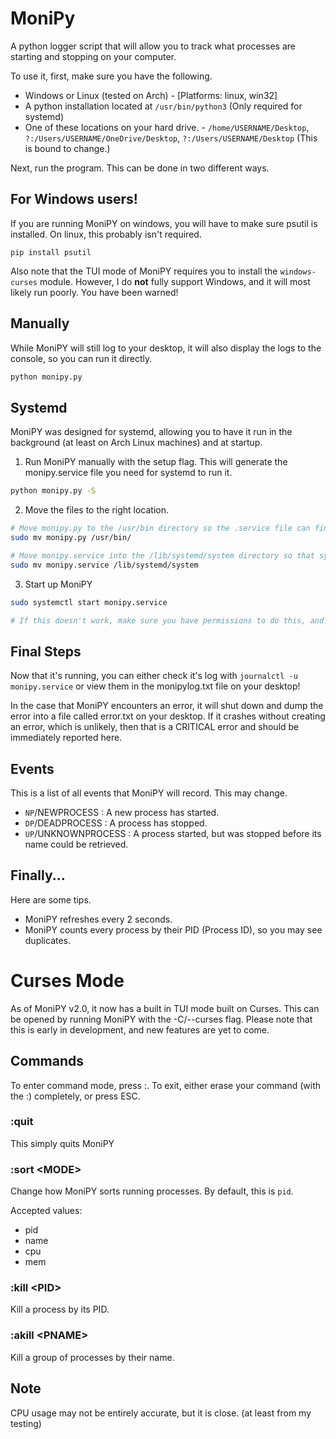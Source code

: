 # MoniPy

A python logger script that will allow you to track what processes are starting and stopping on your computer.

To use it, first, make sure you have the following.

- Windows or Linux (tested on Arch) - [Platforms: linux, win32]
- A python installation located at `/usr/bin/python3` (Only required for systemd)
- One of these locations on your hard drive. - `/home/USERNAME/Desktop`, `?:/Users/USERNAME/OneDrive/Desktop`, `?:/Users/USERNAME/Desktop` (This is bound to change.)

Next, run the program. This can be done in two different ways.

## For Windows users!

If you are running MoniPY on windows, you will have to make sure psutil is installed. On linux, this probably isn't required.

```
pip install psutil
```

Also note that the TUI mode of MoniPY requires you to install the `windows-curses` module. However, I do **not** fully support Windows, and it will most likely run poorly. You have been warned!

## Manually

While MoniPY will still log to your desktop, it will also display the logs to the console, so you can run it directly.

```bash
python monipy.py
```

## Systemd

MoniPY was designed for systemd, allowing you to have it run in the background (at least on Arch Linux machines) and at startup.

1. Run MoniPY manually with the setup flag. This will generate the monipy.service file you need for systemd to run it.
```bash
python monipy.py -S
```
2. Move the files to the right location.
```bash
# Move monipy.py to the /usr/bin directory so the .service file can find it.
sudo mv monipy.py /usr/bin/

# Move monipy.service into the /lib/systemd/system directory so that systemd can find it.
sudo mv monipy.service /lib/systemd/system
```

3. Start up MoniPY
```bash
sudo systemctl start monipy.service

# If this doesn't work, make sure you have permissions to do this, and that you properly set up MoniPY.
```

## Final Steps

Now that it's running, you can either check it's log with `journalctl -u monipy.service` or view them in the monipylog.txt file on your desktop!

In the case that MoniPY encounters an error, it will shut down and dump the error into a file called error.txt on your desktop. If it crashes without creating an error, which is unlikely, then that is a CRITICAL error and should be immediately reported here.

## Events

This is a list of all events that MoniPY will record. This may change.

- `NP`/NEWPROCESS : A new process has started.
- `DP`/DEADPROCESS : A process has stopped.
- `UP`/UNKNOWNPROCESS : A process started, but was stopped before its name could be retrieved.

## Finally...

Here are some tips.

- MoniPY refreshes every 2 seconds.
- MoniPY counts every process by their PID (Process ID), so you may see duplicates.


# Curses Mode

As of MoniPY v2.0, it now has a built in TUI mode built on Curses. This can be opened by running MoniPY with the -C/--curses flag. Please note that this is early in development, and new features are yet to come.

## Commands

To enter command mode, press :. To exit, either erase your command (with the :) completely, or press ESC.


### :quit
This simply quits MoniPY

### :sort \<MODE>
Change how MoniPY sorts running processes. By default, this is `pid`.

Accepted values:

- pid
- name
- cpu
- mem

### :kill \<PID>
Kill a process by its PID.

### :akill \<PNAME>
Kill a group of processes by their name.

## Note

CPU usage may not be entirely accurate, but it is close. (at least from my testing)
